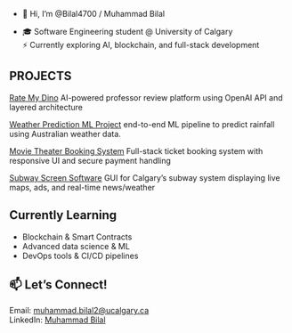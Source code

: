- 👋 Hi, I’m @Bilal4700 / Muhammad Bilal

- 🎓 Software Engineering student @ University of Calgary   
⚡ Currently exploring AI, blockchain, and full-stack development

## PROJECTS

[Rate My Dino](https://github.com/damonmaz/RateMyDino.git)
AI-powered professor review platform using OpenAI API and layered architecture  

[Weather Prediction ML Project](https://github.com/Bilal4700/Rainfall-in-Australia-ML-model.git)
end-to-end ML pipeline to predict rainfall using Australian weather data.  

[Movie Theater Booking System](https://github.com/Bilal4700/Movie-theater-ticket-reservation-application-.git)
Full-stack ticket booking system with responsive UI and secure payment handling  

[Subway Screen Software](https://github.com/Bilal4700/SubwayScreen.git)
GUI for Calgary’s subway system displaying live maps, ads, and real-time news/weather  


## Currently Learning
- Blockchain & Smart Contracts  
- Advanced data science & ML  
- DevOps tools & CI/CD pipelines

## 📫 Let’s Connect!
Email: muhammad.bilal2@ucalgary.ca  
LinkedIn: [Muhammad Bilal](http://www.linkedin.com/in/muhammad-bilal-955a12295)  

<!---
Bilal4700/Bilal4700 is a ✨ special ✨ repository because its `README.md` (this file) appears on your GitHub profile.
You can click the Preview link to take a look at your changes.
--->
